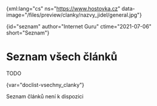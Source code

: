 
{xml:lang="cs" ns="https://www.hostovka.cz" data-image="/files/preview/clanky/nazvy_jidel/general.jpg"}

{id="seznam" author="Internet Guru" ctime="2021-07-06" short="Seznam"}

# Seznam všech článků

TODO

{var="doclist-vsechny_clanky"}

Seznam článků není k dispozici

